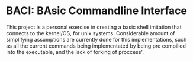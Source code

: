 # BACI: BAsic Commandline Interface

This project is a personal exercise in creating a basic shell imitation that connects to the kernel/OS, for unix systems. Considerable amount of simplifying assumptions are currently done for this implementations, such as all the current commands being implementated by being pre compilied into the executable, and the lack of forking of proccess'.